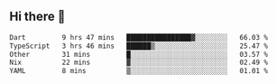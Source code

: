 ## Hi there 👋

<!--START_SECTION:waka-->

```txt
Dart         9 hrs 47 mins   ████████████████▓░░░░░░░░   66.03 %
TypeScript   3 hrs 46 mins   ██████▒░░░░░░░░░░░░░░░░░░   25.47 %
Other        31 mins         █░░░░░░░░░░░░░░░░░░░░░░░░   03.57 %
Nix          22 mins         ▓░░░░░░░░░░░░░░░░░░░░░░░░   02.49 %
YAML         8 mins          ▒░░░░░░░░░░░░░░░░░░░░░░░░   01.01 %
```

<!--END_SECTION:waka-->

<!--
**kawaiiepic/kawaiiepic** is a ✨ _special_ ✨ repository because its `README.md` (this file) appears on your GitHub profile.

Here are some ideas to get you started:

- 🔭 I’m currently working on ...
- 🌱 I’m currently learning ...
- 👯 I’m looking to collaborate on ...
- 🤔 I’m looking for help with ...
- 💬 Ask me about ...
- 📫 How to reach me: ...
- 😄 Pronouns: ...
- ⚡ Fun fact: ...
-->
